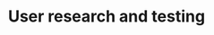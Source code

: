 ---
title: User research and testing
intro: "Understanding user behaviors, needs, and motivations through observation, task analysis, and other  methodologies."
layout: hub
permalink: /user-research
---